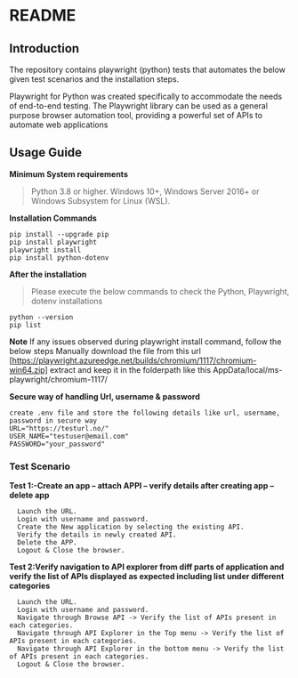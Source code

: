 # **README**

## **Introduction**
The repository contains playwright (python) tests that automates the below given test scenarios and the installation steps.

Playwright for Python was created specifically to accommodate the needs of end-to-end testing.
The Playwright library can be used as a general purpose browser automation tool, providing a powerful set of APIs to automate web applications

## **Usage Guide**

**Minimum System requirements**
  > Python 3.8 or higher.
  > Windows 10+, Windows Server 2016+ or Windows Subsystem for Linux (WSL).

**Installation Commands**
```
pip install --upgrade pip
pip install playwright
playwright install
pip install python-dotenv
```
**After the installation**
> Please execute the below commands to check the Python, Playwright, dotenv installations
```
python --version
pip list
```
**Note**
  If any issues observed during playwright install command, follow the below steps
  Manually download the file from this url [https://playwright.azureedge.net/builds/chromium/1117/chromium-win64.zip] extract and keep it in the folderpath like this AppData/local/ms-playwright/chromium-1117/

**Secure way of handling Url, username & password** 
```
create .env file and store the following details like url, username, password in secure way
URL="https://testurl.no/"
USER_NAME="testuser@email.com"
PASSWORD="your_password"
```
### **Test Scenario**
**Test 1:-Create an app – attach APPI – verify details after creating app – delete app**
```
  Launch the URL.
  Login with username and password.
  Create the New application by selecting the existing API.
  Verify the details in newly created API.
  Delete the APP.
  Logout & Close the browser.
```
**Test 2:Verify navigation to API explorer from diff parts of application and verify the list of APIs displayed as expected including list under different categories**
```
  Launch the URL.
  Login with username and password.
  Navigate through Browse API -> Verify the list of APIs present in each categories.
  Navigate through API Explorer in the Top menu -> Verify the list of APIs present in each categories.
  Navigate through API Explorer in the bottom menu -> Verify the list of APIs present in each categories.
  Logout & Close the browser.
```
